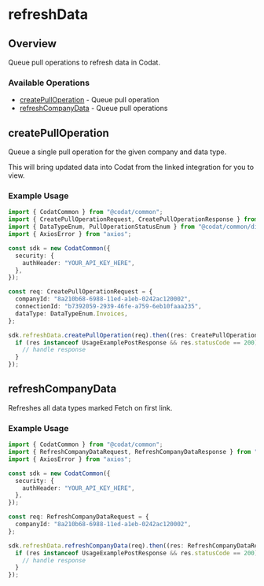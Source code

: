# refreshData

## Overview

Queue pull operations to refresh data in Codat.

### Available Operations

* [createPullOperation](#createpulloperation) - Queue pull operation
* [refreshCompanyData](#refreshcompanydata) - Queue pull operations

## createPullOperation

Queue a single pull operation for the given company and data type.

This will bring updated data into Codat from the linked integration for you to view.

### Example Usage

```typescript
import { CodatCommon } from "@codat/common";
import { CreatePullOperationRequest, CreatePullOperationResponse } from "@codat/common/dist/sdk/models/operations";
import { DataTypeEnum, PullOperationStatusEnum } from "@codat/common/dist/sdk/models/shared";
import { AxiosError } from "axios";

const sdk = new CodatCommon({
  security: {
    authHeader: "YOUR_API_KEY_HERE",
  },
});

const req: CreatePullOperationRequest = {
  companyId: "8a210b68-6988-11ed-a1eb-0242ac120002",
  connectionId: "b7392059-2939-46fe-a759-6eb10faaa235",
  dataType: DataTypeEnum.Invoices,
};

sdk.refreshData.createPullOperation(req).then((res: CreatePullOperationResponse | AxiosError) => {
  if (res instanceof UsageExamplePostResponse && res.statusCode == 200) {
    // handle response
  }
});
```

## refreshCompanyData

Refreshes all data types marked Fetch on first link.

### Example Usage

```typescript
import { CodatCommon } from "@codat/common";
import { RefreshCompanyDataRequest, RefreshCompanyDataResponse } from "@codat/common/dist/sdk/models/operations";
import { AxiosError } from "axios";

const sdk = new CodatCommon({
  security: {
    authHeader: "YOUR_API_KEY_HERE",
  },
});

const req: RefreshCompanyDataRequest = {
  companyId: "8a210b68-6988-11ed-a1eb-0242ac120002",
};

sdk.refreshData.refreshCompanyData(req).then((res: RefreshCompanyDataResponse | AxiosError) => {
  if (res instanceof UsageExamplePostResponse && res.statusCode == 200) {
    // handle response
  }
});
```
